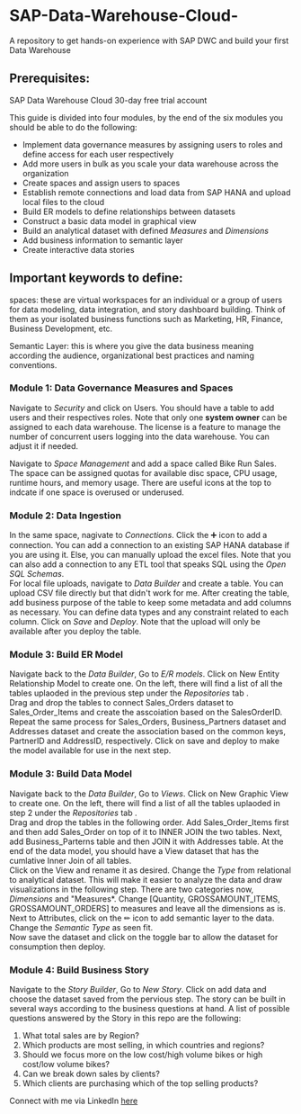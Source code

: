 # SAP-Data-Warehouse-Cloud-
A repository to get hands-on experience with SAP DWC and build your first Data Warehouse

## Prerequisites:
SAP Data Warehouse Cloud 30-day free trial account

This guide is divided into four modules, by the end of the six modules you should be able to do the following:
* Implement data governance measures by assigning users to roles and define access for each user respectively
* Add more users in bulk as you scale your data warehouse across the organization
* Create spaces and assign users to spaces
* Establish remote connections and load data from SAP HANA and upload local files to the cloud
* Build ER models to define relationships between datasets
* Construct a basic data model in graphical view
* Build an analytical dataset with defined *Measures* and *Dimensions*
* Add business information to semantic layer
* Create interactive data stories


## Important keywords to define:


spaces: these are virtual workspaces for an individual or a group of users for data modeling, data integration, and story dashboard building. Think of them as your isolated business functions such as Marketing, HR, Finance, Business Development, etc. 


Semantic Layer: this is where you give the data business meaning according the audience, organizational best practices and naming conventions. 

### Module 1: Data Governance Measures and Spaces
Navigate to *Security* and click on Users. You should have a table to add users and their respectives roles. Note that only one **system owner** can be assigned to each data warehouse. The license is a feature to manage the number of concurrent users logging into the data warehouse. You can adjust it if needed.

Navigate to *Space Management* and add a space called Bike Run Sales. The space can be assigned quotas for available disc space, CPU usage, runtime hours, and memory usage. There are useful icons at the top to indcate if one space is overused or underused. 



### Module 2: Data Ingestion
In the same space, nagivate to *Connections*. Click the ➕ icon to add a connection. You can add a connection to an existing SAP HANA database if you are using it. Else, you can manually upload the excel files. Note that you can also add a connection to any ETL tool that speaks SQL using the *Open SQL Schemas*. <br/>
For local file uploads, navigate to *Data Builder* and create a table. You can upload CSV file directly but that didn't work for me. After creating the table, add business purpose of the table to keep some metadata and add columns as necessary. You can define data types and any constraint related to each column. Click on *Save* and *Deploy*. Note that the upload will only be available after you deploy the table. 




### Module 3: Build ER Model
Navigate back to the *Data Builder*, Go to *E/R models*. Click on New Entity Relationship Model to create one. On the left, there will find a list of all the tables uplaoded in the previous step under the *Repositories* tab .<br/>
Drag and drop the tables to connect Sales_Orders dataset to Sales_Order_Items and create the asscoiation based on the SalesOrderID. Repeat the same process for Sales_Orders, Business_Partners dataset and Addresses dataset and create the association based on the common keys, PartnerID and AddressID, respectively. Click on save and deploy to make the model available for use in the next step.



### Module 3: Build Data Model
Navigate back to the *Data Builder*, Go to *Views*. Click on New Graphic View to create one. On the left, there will find a list of all the tables uplaoded in step 2 under the *Repositories* tab .<br/>
Drag and drop the tables in the following order. Add Sales_Order_Items first and then add Sales_Order on top of it to INNER JOIN the two tables. Next, add Business_Parterns table and then JOIN it with Addresses table. At the end of the data model, you should have a View dataset that has the cumlative Inner Join of all tables. <br/>
Click on the View and rename it as desired. Change the *Type* from relational to analytical dataset. This will make it easier to analyze the data and draw visualizations in the following step. There are two categories now, *Dimensions* and "Measures*. Change [Quantity, GROSSAMOUNT_ITEMS, GROSSAMOUNT_ORDERS] to measures and leave all the dimensions as is.
Next to Attributes, click on the ✏ icon to add semantic layer to the data. Change the *Semantic Type* as seen fit. <br/>
Now save the dataset and click on the toggle bar to allow the dataset for consumption then deploy.



### Module 4: Build Business Story
Navigate to the *Story Builder*, Go to *New Story*. Click on add data and choose the dataset saved from the pervious step. The story can be built in several ways according to the business questions at hand. A list of possible questions answered by the Story in this repo are the following:

1. What total sales are by Region?
2. Which products are most selling, in which countries and regions?
3. Should we focus more on the low cost/high volume bikes or high cost/low volume bikes?
4. Can we break down sales by clients? 
5. Which clients are purchasing which of the top selling products?














Connect with me via LinkedIn [here](https://www.linkedin.com/in/marwa-ahmed98/) 
